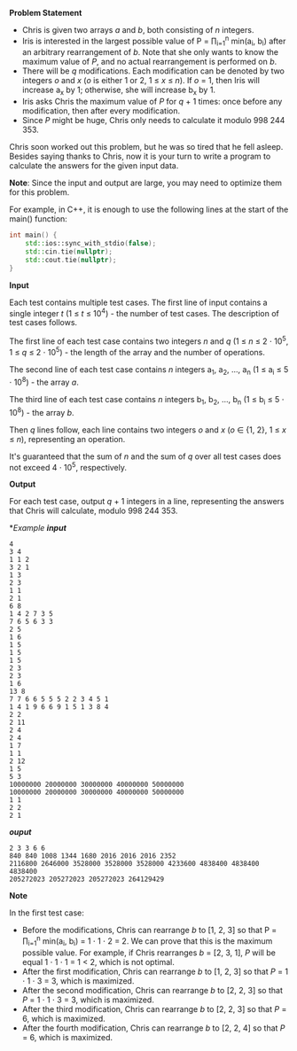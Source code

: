 **Problem Statement**

*   Chris is given two arrays *a* and *b*, both consisting of *n* integers.
*   Iris is interested in the largest possible value of  P =  ∏<sub>i=1</sub><sup>n</sup> min(a<sub>i</sub>, b<sub>i</sub>) after an arbitrary rearrangement of *b*. Note that she only wants to know the maximum value of *P*, and no actual rearrangement is performed on *b*.
*   There will be *q* modifications. Each modification can be denoted by two integers *o* and *x* (*o* is either 1 or 2, 1 ≤ *x* ≤ *n*). If *o* = 1, then Iris will increase a<sub>x</sub> by 1; otherwise, she will increase b<sub>x</sub> by 1.
*   Iris asks Chris the maximum value of *P* for *q* + 1 times: once before any modification, then after every modification.
*   Since *P* might be huge, Chris only needs to calculate it modulo 998 244 353.

Chris soon worked out this problem, but he was so tired that he fell asleep. Besides saying thanks to Chris, now it is your turn to write a program to calculate the answers for the given input data.

**Note**: Since the input and output are large, you may need to optimize them for this problem.

For example, in C++, it is enough to use the following lines at the start of the main() function:

```c++
int main() {
    std::ios::sync_with_stdio(false);
    std::cin.tie(nullptr);
    std::cout.tie(nullptr);
}
```

**Input**

Each test contains multiple test cases. The first line of input contains a single integer *t* (1 ≤ *t* ≤ 10<sup>4</sup>) - the number of test cases. The description of test cases follows.

The first line of each test case contains two integers *n* and *q* (1 ≤ *n* ≤ 2 ⋅ 10<sup>5</sup>, 1 ≤ *q* ≤ 2 ⋅ 10<sup>5</sup>) - the length of the array and the number of operations.

The second line of each test case contains *n* integers a<sub>1</sub>, a<sub>2</sub>, ..., a<sub>n</sub> (1 ≤ a<sub>i</sub> ≤ 5 ⋅ 10<sup>8</sup>) - the array *a*.

The third line of each test case contains *n* integers b<sub>1</sub>, b<sub>2</sub>, ..., b<sub>n</sub> (1 ≤ b<sub>i</sub> ≤ 5 ⋅ 10<sup>8</sup>) - the array *b*.

Then *q* lines follow, each line contains two integers *o* and *x* (*o* ∈ {1, 2}, 1 ≤ *x* ≤ *n*), representing an operation.

It's guaranteed that the sum of *n* and the sum of *q* over all test cases does not exceed 4 ⋅ 10<sup>5</sup>, respectively.

**Output**

For each test case, output *q* + 1 integers in a line, representing the answers that Chris will calculate, modulo 998 244 353.

**Example*
***input***
```
4
3 4
1 1 2
3 2 1
1 3
2 3
1 1
2 1
6 8
1 4 2 7 3 5
7 6 5 6 3 3
2 5
1 6
1 5
1 5
1 5
2 3
2 3
1 6
13 8
7 7 6 6 5 5 5 2 2 3 4 5 1
1 4 1 9 6 6 9 1 5 1 3 8 4
2 2
2 11
2 4
2 4
1 7
1 1
2 12
1 5
5 3
10000000 20000000 30000000 40000000 50000000
10000000 20000000 30000000 40000000 50000000
1 1
2 2
2 1
```
***ouput***
```
2 3 3 6 6
840 840 1008 1344 1680 2016 2016 2016 2352
2116800 2646000 3528000 3528000 3528000 4233600 4838400 4838400 4838400
205272023 205272023 205272023 264129429
```

**Note**

In the first test case:

*   Before the modifications, Chris can rearrange *b* to [1, 2, 3] so that P = ∏<sub>i=1</sub><sup>n</sup> min(a<sub>i</sub>, b<sub>i</sub>) = 1 ⋅ 1 ⋅ 2 = 2. We can prove that this is the maximum possible value. For example, if Chris rearranges *b* = [2, 3, 1], *P* will be equal 1 ⋅ 1 ⋅ 1 = 1 < 2, which is not optimal.
*   After the first modification, Chris can rearrange *b* to [1, 2, 3] so that *P* = 1 ⋅ 1 ⋅ 3 = 3, which is maximized.
*   After the second modification, Chris can rearrange *b* to [2, 2, 3] so that *P* = 1 ⋅ 1 ⋅ 3 = 3, which is maximized.
*   After the third modification, Chris can rearrange *b* to [2, 2, 3] so that *P* = 6, which is maximized.
*   After the fourth modification, Chris can rearrange *b* to [2, 2, 4] so that *P* = 6, which is maximized.